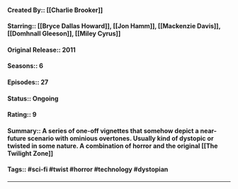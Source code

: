 #### Created By:: [[Charlie Brooker]]
#### Starring:: [[Bryce Dallas Howard]], [[Jon Hamm]], [[Mackenzie Davis]], [[Domhnall Gleeson]], [[Miley Cyrus]]
#### Original Release:: 2011
#### Seasons:: 6
#### Episodes:: 27
#### Status:: Ongoing
#### Rating:: 9
#### Summary:: A series of one-off vignettes that somehow depict a near-future scenario with ominious overtones. Usually kind of dystopic or twisted in some nature. A combination of horror and the original [[The Twilight Zone]]
#### Tags:: #sci-fi #twist #horror #technology #dystopian 

---

